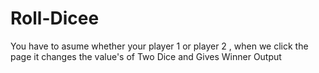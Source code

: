 # Roll-Dicee
You have to asume whether your player 1 or player 2 , when we click the page it changes the value's of Two Dice and Gives Winner Output
